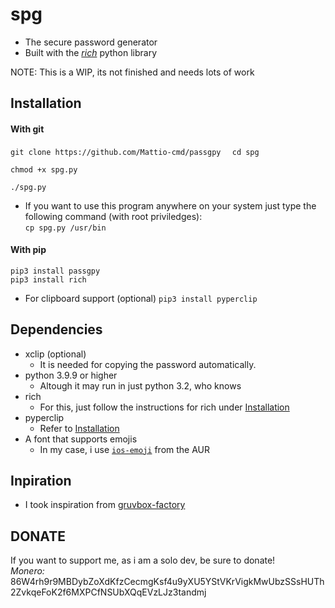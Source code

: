 # spg
- The secure password generator
- Built with the [*rich*](https://github.com/willmcgugan/rich) python library  

NOTE: This is a WIP, its not finished and needs lots of work

## Installation
#### With git
`
git clone https://github.com/Mattio-cmd/passgpy  
`
`cd spg`

`chmod +x spg.py`

`./spg.py`

- If you want to use this program anywhere on your system just type the following command (with root priviledges):  
`
cp spg.py /usr/bin
`

#### With pip
`pip3 install passgpy`  
`pip3 install rich`
- For clipboard support (optional)
`pip3 install pyperclip` 

## Dependencies
- xclip (optional)
  * It is needed for copying the password automatically.
- python 3.9.9 or higher
  * Altough it may run in just python 3.2, who knows
- rich
  * For this, just follow the instructions for rich under [Installation](https://github.com/Mattio-cmd/spg#installation)
- pyperclip
  * Refer to [Installation](https://github.com/Mattio-cmd/spg#installation)
- A font that supports emojis
  * In my case, i use [`ios-emoji`](https://aur.archlinux.org/packages/ttf-apple-emoji/) from the AUR


## Inpiration
- I took inspiration from [gruvbox-factory](https://github.com/paulopacitti/gruvbox-factory)

## DONATE
If you want to support me, as i am a solo dev, be sure to donate!  
*Monero:* 86W4rh9r9MBDybZoXdKfzCecmgKsf4u9yXU5YStVKrVigkMwUbzSSsHUTh2ZvkqeFoK2f6MXPCfNSUbXQqEVzLJz3tandmj
